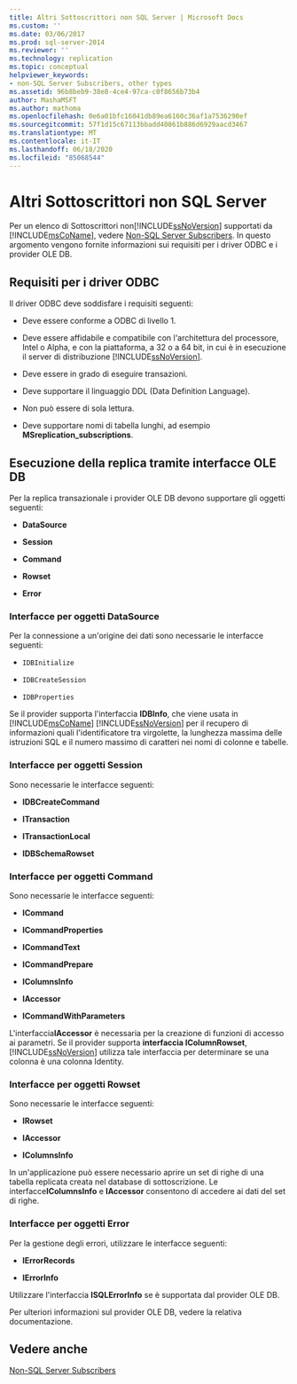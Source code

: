 ```yaml
---
title: Altri Sottoscrittori non SQL Server | Microsoft Docs
ms.custom: ''
ms.date: 03/06/2017
ms.prod: sql-server-2014
ms.reviewer: ''
ms.technology: replication
ms.topic: conceptual
helpviewer_keywords:
- non-SQL Server Subscribers, other types
ms.assetid: 96b8beb9-38e8-4ce4-97ca-c0f8656b73b4
author: MashaMSFT
ms.author: mathoma
ms.openlocfilehash: 0e6a01bfc16041db89ea6160c36af1a7536290ef
ms.sourcegitcommit: 57f1d15c67113bbadd40861b886d6929aacd3467
ms.translationtype: MT
ms.contentlocale: it-IT
ms.lasthandoff: 06/18/2020
ms.locfileid: "85068544"
---
```

# <a name="other-non-sql-server-subscribers"></a>Altri Sottoscrittori non SQL Server
  Per un elenco di Sottoscrittori non[!INCLUDE[ssNoVersion](../../../includes/ssnoversion-md.md)] supportati da [!INCLUDE[msCoName](../../../includes/msconame-md.md)], vedere [Non-SQL Server Subscribers](non-sql-server-subscribers.md). In questo argomento vengono fornite informazioni sui requisiti per i driver ODBC e i provider OLE DB.  
  
## <a name="odbc-driver-requirements"></a>Requisiti per i driver ODBC  
 Il driver ODBC deve soddisfare i requisiti seguenti:  
  
-   Deve essere conforme a ODBC di livello 1.  
  
-   Deve essere affidabile e compatibile con l'architettura del processore, Intel o Alpha, e con la piattaforma, a 32 o a 64 bit, in cui è in esecuzione il server di distribuzione [!INCLUDE[ssNoVersion](../../../includes/ssnoversion-md.md)].  
  
-   Deve essere in grado di eseguire transazioni.  
  
-   Deve supportare il linguaggio DDL (Data Definition Language).  
  
-   Non può essere di sola lettura.  
  
-   Deve supportare nomi di tabella lunghi, ad esempio **MSreplication_subscriptions**.  
  
## <a name="replicating-using-ole-db-interfaces"></a>Esecuzione della replica tramite interfacce OLE DB  
 Per la replica transazionale i provider OLE DB devono supportare gli oggetti seguenti:  
  
-   **DataSource**  
  
-   **Session**  
  
-   **Command**  
  
-   **Rowset**  
  
-   **Error**  
  
### <a name="datasource-object-interfaces"></a>Interfacce per oggetti DataSource  
 Per la connessione a un'origine dei dati sono necessarie le interfacce seguenti:  
  
-   `IDBInitialize`  
  
-   `IDBCreateSession`  
  
-   `IDBProperties`  
  
 Se il provider supporta l'interfaccia **IDBInfo**, che viene usata in [!INCLUDE[msCoName](../../../includes/msconame-md.md)] [!INCLUDE[ssNoVersion](../../../includes/ssnoversion-md.md)] per il recupero di informazioni quali l'identificatore tra virgolette, la lunghezza massima delle istruzioni SQL e il numero massimo di caratteri nei nomi di colonne e tabelle.  
  
### <a name="session-object-interfaces"></a>Interfacce per oggetti Session  
 Sono necessarie le interfacce seguenti:  
  
-   **IDBCreateCommand**  
  
-   **ITransaction**  
  
-   **ITransactionLocal**  
  
-   **IDBSchemaRowset**  
  
### <a name="command-object-interfaces"></a>Interfacce per oggetti Command  
 Sono necessarie le interfacce seguenti:  
  
-   **ICommand**  
  
-   **ICommandProperties**  
  
-   **ICommandText**  
  
-   **ICommandPrepare**  
  
-   **IColumnsInfo**  
  
-   **IAccessor**  
  
-   **ICommandWithParameters**  
  
 L'interfaccia**IAccessor** è necessaria per la creazione di funzioni di accesso ai parametri. Se il provider supporta **interfaccia IColumnRowset**, [!INCLUDE[ssNoVersion](../../../includes/ssnoversion-md.md)] utilizza tale interfaccia per determinare se una colonna è una colonna Identity.  
  
### <a name="rowset-object-interfaces"></a>Interfacce per oggetti Rowset  
 Sono necessarie le interfacce seguenti:  
  
-   **IRowset**  
  
-   **IAccessor**  
  
-   **IColumnsInfo**  
  
 In un'applicazione può essere necessario aprire un set di righe di una tabella replicata creata nel database di sottoscrizione. Le interfacce**IColumnsInfo** e **IAccessor** consentono di accedere ai dati del set di righe.  
  
### <a name="error-object-interfaces"></a>Interfacce per oggetti Error  
 Per la gestione degli errori, utilizzare le interfacce seguenti:  
  
-   **IErrorRecords**  
  
-   **IErrorInfo**  
  
 Utilizzare l'interfaccia **ISQLErrorInfo** se è supportata dal provider OLE DB.  
  
 Per ulteriori informazioni sul provider OLE DB, vedere la relativa documentazione.  
  
## <a name="see-also"></a>Vedere anche  
 [Non-SQL Server Subscribers](non-sql-server-subscribers.md)  
  
  
